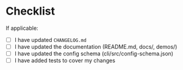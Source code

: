 <!--
There's no need to add anything here, but feel free to add a personal message.
Please describe the changes in this PR in the commit message(s) instead, with
each commit representing one logical change. Address code review comments by
rewriting the branch rather than adding commits on top. Use force-push when
pushing the updated branch (`jj git push` does that automatically when you
rewrite a branch). Merge the PR at will once it's been approved. See
https://github.com/martinvonz/jj/blob/main/docs/contributing.md for details.
Note that you need to sign Google's CLA to contribute.
-->

# Checklist

If applicable:
- [ ] I have updated `CHANGELOG.md`
- [ ] I have updated the documentation (README.md, docs/, demos/)
- [ ] I have updated the config schema (cli/src/config-schema.json)
- [ ] I have added tests to cover my changes
